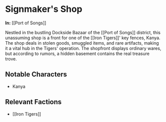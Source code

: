 # Signmaker's Shop

**In:** [[Port of Songs]]

Nestled in the bustling Dockside Bazaar of the [[Port of Songs]] district, this unassuming shop is a front for one of the [[Iron Tigers]]' key fences, Kanya. The shop deals in stolen goods, smuggled items, and rare artifacts, making it a vital hub in the Tigers' operation. The shopfront displays ordinary wares, but according to rumors, a hidden basement contains the real treasure trove.
## Notable Characters

- Kanya
## Relevant Factions

- [[Iron Tigers]]